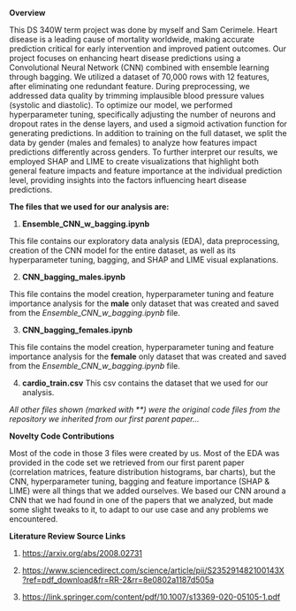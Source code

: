 **Overview**

This DS 340W term project was done by myself and Sam Cerimele. Heart disease is a leading cause of mortality worldwide, making accurate prediction critical for early intervention and improved patient outcomes. Our project focuses on enhancing heart disease predictions using a Convolutional Neural Network (CNN) combined with ensemble learning through bagging. We utilized a dataset of 70,000 rows with 12 features, after eliminating one redundant feature. During preprocessing, we addressed data quality by trimming implausible blood pressure values (systolic and diastolic). To optimize our model, we performed hyperparameter tuning, specifically adjusting the number of neurons and dropout rates in the dense layers, and used a sigmoid activation function for generating predictions. In addition to training on the full dataset, we split the data by gender (males and females) to analyze how features impact predictions differently across genders. To further interpret our results, we employed SHAP and LIME to create visualizations that highlight both general feature impacts and feature importance at the individual prediction level, providing insights into the factors influencing heart disease predictions.


**The files that we used for our analysis are:**

1) **Ensemble_CNN_w_bagging.ipynb**
   
This file contains our exploratory data analysis (EDA), data preprocessing, creation of the CNN model for the entire dataset, as well as its hyperparameter tuning, bagging, and SHAP and LIME visual explanations.

2) **CNN_bagging_males.ipynb**

This file contains the model creation, hyperparameter tuning and feature importance analysis for the **male** only dataset that was created and saved from the _Ensemble_CNN_w_bagging.ipynb_ file.

3) **CNN_bagging_females.ipynb**
   
This file contains the model creation, hyperparameter tuning and feature importance analysis for the **female** only dataset that was created and saved from the _Ensemble_CNN_w_bagging.ipynb_ file.

4) **cardio_train.csv**
This csv contains the dataset that we used for our analysis.

_All other files shown (marked with **) were the original code files from the repository we inherited from our first parent paper..._


**Novelty Code Contributions**

Most of the code in those 3 files were created by us. Most of the EDA was provided in the code set we retrieved from our first parent paper (correlation matrices, feature distribution histograms, bar charts), but the CNN, hyperparameter tuning, bagging and feature importance (SHAP & LIME) were all things that we added ourselves. We based our CNN around a CNN that we had found in one of the papers that we analyzed, but made some slight tweaks to it, to adapt to our use case and any problems we encountered.



**Literature Review Source Links**

1) https://arxiv.org/abs/2008.02731
  
2) https://www.sciencedirect.com/science/article/pii/S235291482100143X?ref=pdf_download&fr=RR-2&rr=8e0802a1187d505a

3) https://link.springer.com/content/pdf/10.1007/s13369-020-05105-1.pdf

